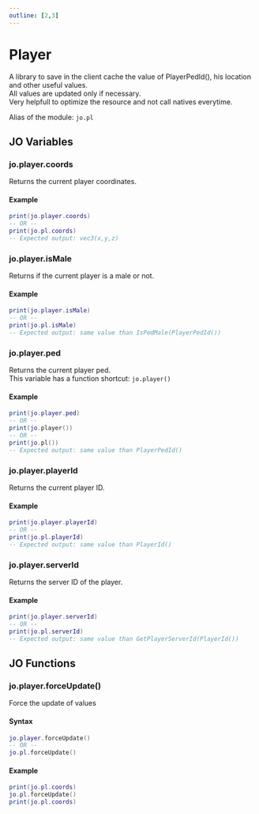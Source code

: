 ```yaml
---
outline: [2,3]
---
```

# Player <BadgeClient/>

A library to save in the client cache the value of PlayerPedId(), his location and other useful values.  
All values are updated only if necessary.  
Very helpfull to optimize the resource and not call natives everytime.  

Alias of the module: `jo.pl`

## JO Variables

### jo.player.coords
Returns the current player coordinates.

#### Example
```lua
print(jo.player.coords)
-- OR --
print(jo.pl.coords)
-- Expected output: vec3(x,y,z)
```

### jo.player.isMale
Returns if the current player is a male or not.

#### Example
```lua
print(jo.player.isMale)
-- OR --
print(jo.pl.isMale)
-- Expected output: same value than IsPedMale(PlayerPedId())
```

### jo.player.ped
Returns the current player ped.  
This variable has a function shortcut: `jo.player()`
#### Example
```lua
print(jo.player.ped)
-- OR --
print(jo.player())
-- OR --
print(jo.pl())
-- Expected output: same value than PlayerPedId()
```

### jo.player.playerId
Returns the current player ID.

#### Example
```lua
print(jo.player.playerId)
-- OR --
print(jo.pl.playerId)
-- Expected output: same value than PlayerId()
```

### jo.player.serverId
Returns the server ID of the player.

#### Example
```lua
print(jo.player.serverId)
-- OR --
print(jo.pl.serverId)
-- Expected output: same value than GetPlayerServerId(PlayerId())

```

## JO Functions

### jo.player.forceUpdate()
Force the update of values
#### Syntax
```lua
jo.player.forceUpdate()
-- OR --
jo.pl.forceUpdate()
```

#### Example
```lua
print(jo.pl.coords)
jo.pl.forceUpdate()
print(jo.pl.coords)

```